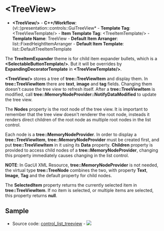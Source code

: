 # \<TreeView\>

- **\<TreeView/\>** - **C++/Workflow**: (vl::)presentation::controls::GuiTreeView* - **Template Tag**: \<TreeViewTemplate/\> - **Item Template Tag**: \<TreeItemTemplate/\> - **Template Name**: TreeView - **Default Item Arranger**: list::FixedHeightItemArranger - **Default Item Template**: list::DefaultTreeItemTemplate

The **TreeItemExpander** theme is for child item expander bullets, which is a **\<SelectableButtonTemplate/\>**. But it will be overrides by **ExpandingDecoratorTemplate** in **\<TreeViewTemplate/\>**.

**\<TreeView/\>** stores a tree of **tree::TreeViewItem** and display them. In **tree::TreeViewItem** there are **text**, **image** and **tag** fields. Changing them doesn't cause the tree view to refresh itself. After a **tree::TreeViewItem** is modified, call **tree::MemoryNodeProvider::NotifyDataModified** to update the tree view.

The **Nodes** property is the root node of the tree view. It is important to remember that the tree view doesn't renderer the root node, insteads it renders direct children of the root node as multiple root nodes in the list control.

Each node is a **tree::MemoryNodeProvider**. In order to display a **tree::TreeViewItem**, **tree::MemoryNodeProvider** must be created first, and put **tree::TreeViewItem** in it using its **Data** property. **Children** property is provided to access child nodes of a **tree::MemoryNodeProvider**, changing this property immediately causes changing in the list control.

**NOTE**: In GacUI XML Resource, **tree::MemoryNodeProvider** is not needed, the virtual type **tree::TreeNode** combines the two, with property **Text**, **Image**, **Tag** and the default property for child nodes.

The **SelectedItem** property returns the currently selected item in **tree::TreeViewItem**. If no item is selected, or multiple items are selected, this property returns **null**.

## Sample

- Source code: [control_list_treeview](https://github.com/vczh-libraries/Release/blob/master/SampleForDoc/GacUI/XmlRes/control_list_treeview/Resource.xml) - ![](https://gaclib.net/doc/gacui/control_list_treeview.gif)


